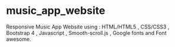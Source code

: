 # music_app_website
Responsive Music App Website using : HTML/HTML5 , CSS/CSS3 , Bootstrap 4 , Javascript , Smooth-scroll.js , Google fonts and Font awesome.
